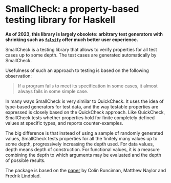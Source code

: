 SmallCheck: a property-based testing library for Haskell
========================================================

**As of 2023, this library is largely obsolete: arbitrary test generators
with shrinking such as [`falsify`](https://hackage.haskell.org/package/falsify)
offer much better user experience.**

SmallCheck is a testing library that allows to verify properties for all test
cases up to some depth. The test cases are generated automatically by
SmallCheck.

Usefulness of such an approach to testing is based on the following observation:

> If a program fails to meet its specification in some cases, it almost always
> fails in some simple case.

In many ways SmallCheck is very similar to QuickCheck. It uses the idea of type-based generators for test data, and the way testable properties are expressed is closely based on the QuickCheck approach. Like QuickCheck, SmallCheck tests whether properties hold for finite completely defined values at specific types, and reports counter-examples.

The big difference is that instead of using a sample of randomly generated values, SmallCheck tests properties for all the finitely many values up to some depth, progressively increasing the depth used. For data values, depth means depth of construction. For functional values, it is a measure combining the depth to which arguments may be evaluated and the depth of possible results.

The package is based on the [paper](http://www.cs.york.ac.uk/fp/smallcheck/smallcheck.pdf)
by Colin Runciman, Matthew Naylor and Fredrik Lindblad.
